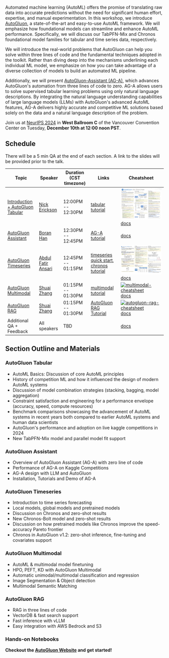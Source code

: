 Automated machine learning (AutoML) offers the promise of translating raw data into accurate predictions without the need for significant human effort, expertise, and manual experimentation.
In this workshop, we introduce [AutoGluon](https://github.com/autogluon/autogluon), a state-of-the-art and easy-to-use AutoML framework.
We will emphasize how foundational models can streamline and enhance AutoML performance.
Specifically, we will discuss our TabPFN-Mix and Chronos foundational model families for tabular and time series data, respectively.

We will introduce the real-world problems that AutoGluon can help you solve within three lines of code and the fundamental techniques adopted in the toolkit. 
Rather than diving deep into the mechanisms underlining each individual ML model, we emphasize on how you can take advantage of a diverse collection of models to build an automated ML pipeline.

Additionally, we will present [AutoGluon-Assistant (AG-A)](https://github.com/autogluon/autogluon-assistant), which advances AutoGluon's automation from three lines of code to zero.
AG-A allows users to solve supervised tabular learning problems using only natural language descriptions.
By integrating the natural language understanding capabilities of large language models (LLMs) with AutoGluon's advanced AutoML features, AG-A delivers highly accurate and competitive ML solutions based solely on the data and a natural language description of the problem.

Join us at [NeurIPS 2024](https://neurips.cc/) in **West Ballroom C** of the Vancouver Convention Center on Tuesday, **December 10th at 12:00 noon PST**.

## Schedule

There will be a 5 min QA at the end of each section. A link to the slides will be provided prior to the talk.

| Topic                                                  | Speaker                                             | Duration (CST timezone) | Links                                                                                                                                                                                                                                                                                                        | Cheatsheet                                                                                                                                                                                                                                                                                                                                                               |
|--------------------------------------------------------|-----------------------------------------------------|-------------------------|--------------------------------------------------------------------------------------------------------------------------------------------------------------------------------------------------------------------------------------------------------------------------------------------------------------|--------------------------------------------------------------------------------------------------------------------------------------------------------------------------------------------------------------------------------------------------------------------------------------------------------------------------------------------------------------------------|
| [Introduction + AutoGluon Tabular](#autogluon-tabular) | [Nick Erickson](https://github.com/Innixma)         | 12:00PM    -- 12:30PM   | [tabular tutorial](https://colab.research.google.com/github/autogluon/autogluon/blob/stable/docs/tutorials/tabular/tabular-essentials.ipynb)                                                                                                                                                                                                                                                          | [![tabular-cheatsheet](https://raw.githubusercontent.com/Innixma/autogluon-doc-utils/main/docs/cheatsheets/stable/autogluon-cheat-sheet.jpeg)](https://nbviewer.org/github/Innixma/autogluon-doc-utils/blob/main/docs/cheatsheets/stable/autogluon-cheat-sheet.pdf) [docs](https://auto.gluon.ai/stable/tutorials/tabular_prediction/index.html)                         |
| [AutoGluon Assistant](#autogluon-assistant)            | [Boran Han](https://github.com/boranhan)            | 12:30PM -- 12:45PM      | [AG-A tutorial](https://github.com/autogluon/autogluon-assistant/blob/main/docs/tutorials/autogluon-assistant-quick-start.ipynb)    | [docs](https://github.com/autogluon/autogluon-assistant)                                                                                                                                                                                                                                                                                                                 |
| [AutoGluon Timeseries](#autogluon-timeseries)          | [Abdul Fatir Ansari](https://github.com/abdulfatir) | 12:45PM    -- 01:15PM   | [timeseries quick start](https://colab.research.google.com/github/autogluon/autogluon/blob/stable/docs/tutorials/timeseries/forecasting-quick-start.ipynb), [chronos tutorial](https://colab.research.google.com/github/autogluon/autogluon/blob/stable/docs/tutorials/timeseries/forecasting-chronos.ipynb) | [![timeseries-cheatsheet](https://raw.githubusercontent.com/Innixma/autogluon-doc-utils/main/docs/cheatsheets/stable/timeseries/autogluon-cheat-sheet-ts.jpeg)](https://raw.githubusercontent.com/Innixma/autogluon-doc-utils/main/docs/cheatsheets/stable/timeseries/autogluon-cheat-sheet-ts.pdf) [docs](https://auto.gluon.ai/stable/tutorials/timeseries/index.html) |                                                                                                    |
| [AutoGluon Multimodal](#autogluon-multimodal)          | [Shuai Zhang](https://github.com/cheungdaven) | 01:15PM -- 01:30PM        | [multimodal tutorial](https://colab.research.google.com/github/autogluon/autogluon/blob/stable/docs/tutorials/multimodal/multimodal_prediction/multimodal-quick-start.ipynb) | [![multimodal-cheatsheet](https://automl-mm-bench.s3-accelerate.amazonaws.com/cheatsheet/stable/automm.jpeg)](https://automl-mm-bench.s3-accelerate.amazonaws.com/cheatsheet/stable/automm.pdf) [docs](https://auto.gluon.ai/stable/tutorials/multimodal/index.html)                                                                                                    |
| [AutoGluon RAG](#autogluon-rag)          | [Shuai Zhang](https://github.com/cheungdaven) | 01:15PM -- 01:30PM        | [AutoGluon RAG Tutorial](https://auto.gluon.ai/rag/dev/index.html) | [![autogluon-rag-cheatsheet]()]() [docs](https://auto.gluon.ai/rag/dev/index.html)                                                                                                    |
| Additional QA + Feedback                               | All speakers                                        | TBD     |                                                                                                                                                                                                                                                                                                              | [docs](https://auto.gluon.ai/cloud/stable/index.html)                                                                                                                                                                                                                                                                                                                    |

## Section Outline and Materials

### AutoGluon Tabular

- AutoML Basics: Discussion of core AutoML principles
- History of competition ML and how it influenced the design of modern AutoML systems
- Discussion of model combination strategies (stacking, bagging, model aggregation)
- Constraint satisfaction and engineering for a performance envelope (accuracy, speed, compute resources)
- Benchmark comparisons showcasing the advancement of AutoML systems in recent years both compared to earlier AutoML systems and human data scientists
- AutoGluon's performance and adoption on live kaggle competitions in 2024
- New TabPFN-Mix model and parallel model fit support

### AutoGluon Assistant

- Overview of AutoGluon Assistant (AG-A) with zero line of code
- Performance of AG-A on Kaggle Competitions
- AG-A design with LLM and AutoGluon
- Installation, Tutorials and Demo of AG-A

### AutoGluon Timeseries

- Introduction to time series forecasting
- Local models, global models and pretrained models
- Discussion on Chronos and zero-shot results
- New Chronos-Bolt model and zero-shot results
- Discussion on how pretrained models like Chronos improve the speed-accuracy Pareto frontier
- Chronos in AutoGluon v1.2: zero-shot inference, fine-tuning and covariates support

### AutoGluon Multimodal

- AutoML & multimodal model finetuning
- HPO, PEFT, KD with AutoGluon Multimodal
- Automatic unimodal/multimodal classification and regression
- Image Segmentation & Object detection
- Multimodal Semantic Matching

### AutoGluon RAG

- RAG in three lines of code
- VectorDB & fast search support
- Fast inference with vLLM
- Easy integration with AWS Bedrock and S3


### Hands-on Notebooks


**Checkout the [AutoGluon Website](https://auto.gluon.ai/) and get started!**
